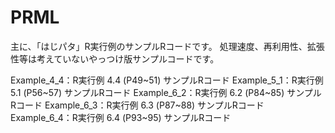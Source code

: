 # PRML
主に、「はじパタ」R実行例のサンプルRコードです。
処理速度、再利用性、拡張性等は考えていないやっつけ版サンプルコードです。

Example_4_4：R実行例 4.4 (P49~51) サンプルRコード
Example_5_1：R実行例 5.1 (P56~57) サンプルRコード
Example_6_2：R実行例 6.2 (P84~85) サンプルRコード
Example_6_3：R実行例 6.3 (P87~88) サンプルRコード
Example_6_4：R実行例 6.4 (P93~95) サンプルRコード

